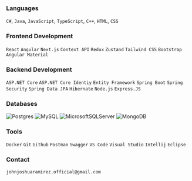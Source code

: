 ### Languages
`C#`, `Java`, `JavaScript`, `TypeScript`, `C++`, `HTML`, `CSS`

### Frontend Development
`React` `Angular` `Next.js` `Context API` `Redux` `Zustand` `Tailwind CSS` `Bootstrap` `Angular Material`

### Backend Development
`ASP.NET Core` `ASP.NET Core Identiy` `Entity Framework` `Spring Boot` `Spring Security` `Spring Data JPA` `Hibernate` `Node.js` `Express.JS`

### Databases
![Postgres](https://img.shields.io/badge/postgres-%23316192.svg?style=for-the-badge&logo=postgresql&logoColor=white) ![MySQL](https://img.shields.io/badge/mysql-%2300f.svg?style=for-the-badge&logo=mysql&logoColor=white) ![MicrosoftSQLServer](https://img.shields.io/badge/Microsoft%20SQL%20Sever-CC2927?style=for-the-badge&logo=microsoft%20sql%20server&logoColor=white) ![MongoDB](https://img.shields.io/badge/MongoDB-%234ea94b.svg?style=for-the-badge&logo=mongodb&logoColor=white)

### Tools
 `Docker` `Git` `Github` `Postman` `Swagger` `VS Code` `Visual Studio` `Intellij` `Eclipse`


### Contact
`johnjoshuaramirez.official@gmail.com`
